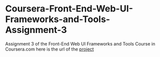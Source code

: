 # Coursera-Front-End-Web-UI-Frameworks-and-Tools-Assignment-3
Assignment 3 of the Front-End Web UI Frameworks and Tools Course in Coursera.com
here is the url of the [project](http://sujilnt.github.io/coursera-assignement3/)
